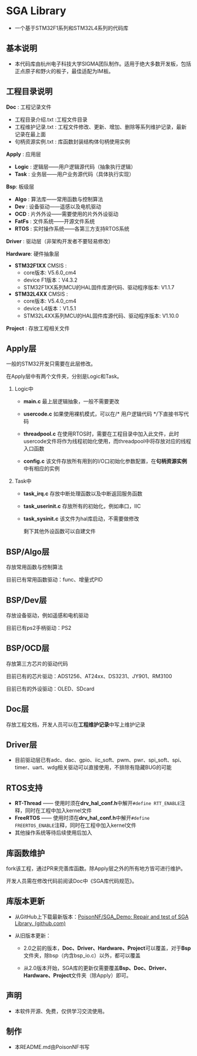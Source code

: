 # SGA Library

- 一个基于STM32F1系列和STM32L4系列的代码库

## 基本说明

- 本代码库由杭州电子科技大学SIGMA团队制作。适用于绝大多数开发板，包括正点原子和野火的板子，最佳适配为IM板。

## 工程目录说明

**Doc** : 工程记录文件

- 工程目录介绍.txt :工程文件目录
- 工程维护记录.txt : 工程文件修改、更新、增加、删除等系列维护记录，最新记录在最上面
- 句柄资源实例.txt : 库函数封装结构体句柄使用实例

**Apply** : 应用层

- **Logic** : 逻辑层——用户逻辑源代码（抽象执行逻辑）
- **Task** : 业务层——用户业务源代码（具体执行实现）

**Bsp**: 板级层

- **Algo** : 算法库——常用函数与控制算法
- **Dev** : 设备驱动——遥感以及电机驱动
- **OCD** : 片外外设——需要使用的片外外设驱动
- **FatFs** : 文件系统——开源文件系统
- **RTOS** : 实时操作系统——各第三方支持RTOS系统

**Driver** : 驱动层（非架构开发者不要轻易修改）

**Hardware**: 硬件抽象层

- **STM32F1XX**
    CMSIS : 
    - core版本: V5.6.0_cm4
    - device F1版本：V4.3.2 
    - STM32F1XX系列MCU的HAL固件库源代码、驱动程序版本: V1.1.7
- **STM32L4XX**
    CMSIS : 
    - core版本: V5.4.0_cm4
    - device L4版本：V1.5.1
    - STM32L4XX系列MCU的HAL固件库源代码、驱动程序版本: V1.10.0 

**Project**		: 存放工程相关文件


## Apply层

一般的STM32开发只需要在此层修改。

在Apply层中有两个文件夹，分别是Logic和Task。

1. Logic中

    - **main.c**  		    最上层逻辑抽象，一般不需要更改

    - **usercode.c**      如果使用裸机模式，可以在/* 用户逻辑代码 */下直接书写代码

    - **threadpool.c**   在使用RTOS时，需要在工程目录中加入此文件，此时usercode文件将作为线程初始化使用，而threadpool中将存放对应的线程入口函数
    
    - **config.c**           该文件存放所有用到的I/O口初始化参数配置，在**句柄资源实例**中有相应的实例
    
2. Task中
    - **task_irq.c**          存放中断处理函数以及中断返回服务函数
    
    - **task_userinit.c** 存放所有的初始化，例如串口，IIC
    
    - **task_sysinit.c**    该文件为hal库启动，不需要做修改
    
        剩下其他外设函数可以自建文件

## BSP/Algo层

存放常用函数与控制算法

目前已有常用函数驱动：func、增量式PID

## BSP/Dev层

存放设备驱动，例如遥感和电机驱动

目前已有ps2手柄驱动：PS2

## BSP/OCD层

存放第三方芯片的驱动代码

目前已有的芯片驱动：ADS1256、AT24xx、DS3231、JY901、RM3100

目前已有的外设驱动：OLED、SDcard

## Doc层

存放工程文档，开发人员可以在**工程维护记录**中写上维护记录

## Driver层

- 目前驱动层已有adc、dac、gpio、iic_soft、pwm、pwr、spi_soft、spi、timer、uart、wdg相关驱动可以直接使用，不排除有隐藏BUG的可能

## RTOS支持

- **RT-Thread** —— 使用时须在**drv_hal_conf.h**中解开`#define RTT_ENABLE`注释，同时在工程中加入kernel文件
- **FreeRTOS** —— 使用时须在**drv_hal_conf.h**中解开`#define FREERTOS_ENABLE`注释，同时在工程中加入kernel文件
- 其他操作系统等待后续使用后加入

## 库函数维护

fork该工程，通过PR来完善库函数。除Apply层之外的所有地方皆可进行维护。

开发人员需在修改代码前阅读Doc中《SGA库代码规范》。

## 库版本更新

- 从GitHub上下载最新版本：[PoisonNF/SGA_Demo: Repair and test of SGA Library. (github.com)](https://github.com/PoisonNF/SGA_Demo)

- 从旧版本更新：

    - 2.0之前的版本，**Doc、Driver、Hardware、Project**可以覆盖，对于**Bsp**文件夹，除bsp（内含bsp_io.c）以外，都可以覆盖

    - 从2.0版本开始，SGA库的更新仅需要覆盖**Bsp、Doc、Driver、Hardware、Project**文件夹（除Apply）即可。

## 声明

- 本软件开源、免费，仅供学习交流使用。

## 制作

- 本README.md由PoisonNF书写
